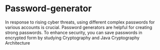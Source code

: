 # Password-generator
In response to rising cyber threats, using different complex passwords for various accounts is crucial. Password generators are helpful for creating strong passwords. To enhance security, you can save passwords in encrypted form by studying Cryptography and Java Cryptography Architecture

